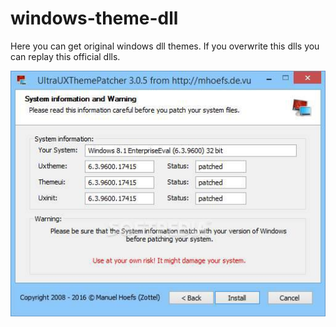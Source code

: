 # windows-theme-dll

Here you can get original windows dll themes. If you overwrite this dlls you can replay this official dlls.

![img.jpg](img.jpg)
